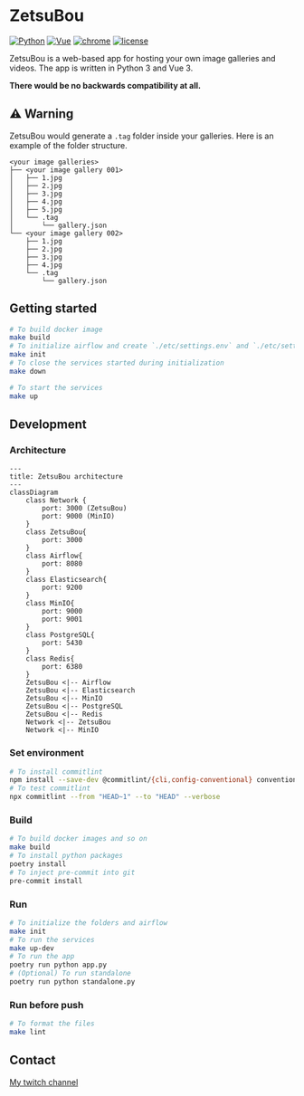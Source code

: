 # ZetsuBou

[![Python](https://img.shields.io/badge/Python-3.8-yellow.svg)](https://www.python.org/downloads/release/python-3811/)
[![Vue](https://img.shields.io/badge/Vue-3.0.11-yellow.svg)](https://v3.vuejs.org/)
[![chrome](https://img.shields.io/badge/Chrome-102.0.5005.63-yellow.svg)](https://www.google.com/intl/en_us/chrome/)
[![license](https://img.shields.io/badge/License-MIT-yellow.svg)](https://www.google.com/intl/en_us/chrome/)

ZetsuBou is a web-based app for hosting your own image galleries and videos. The app is written in Python 3 and Vue 3.

**There would be no backwards compatibility at all.**

## ⚠️ Warning

ZetsuBou would generate a `.tag` folder inside your galleries. Here is an example of the folder structure.

```text
<your image galleries>
├── <your image gallery 001>
│   ├── 1.jpg
│   ├── 2.jpg
│   ├── 3.jpg
│   ├── 4.jpg
│   ├── 5.jpg
│   └── .tag
│       └── gallery.json
└── <your image gallery 002>
    ├── 1.jpg
    ├── 2.jpg
    ├── 3.jpg
    ├── 4.jpg
    └── .tag
        └── gallery.json
```

## Getting started

```bash
# To build docker image
make build
# To initialize airflow and create `./etc/settings.env` and `./etc/settings.airflow.env`
make init
# To close the services started during initialization
make down

# To start the services
make up
```

## Development

### Architecture

```mermaid
---
title: ZetsuBou architecture
---
classDiagram
    class Network {
        port: 3000 (ZetsuBou)
        port: 9000 (MinIO)
    }
    class ZetsuBou{
        port: 3000
    }
    class Airflow{
        port: 8080
    }
    class Elasticsearch{
        port: 9200
    }
    class MinIO{
        port: 9000
        port: 9001
    }
    class PostgreSQL{
        port: 5430
    }
    class Redis{
        port: 6380
    }
    ZetsuBou <|-- Airflow
    ZetsuBou <|-- Elasticsearch
    ZetsuBou <|-- MinIO
    ZetsuBou <|-- PostgreSQL
    ZetsuBou <|-- Redis
    Network <|-- ZetsuBou
    Network <|-- MinIO
```

### Set environment

```bash
# To install commitlint
npm install --save-dev @commitlint/{cli,config-conventional} conventional-changelog prettier prettier-eslint
# To test commitlint
npx commitlint --from "HEAD~1" --to "HEAD" --verbose
```

### Build

```bash
# To build docker images and so on
make build
# To install python packages
poetry install
# To inject pre-commit into git
pre-commit install
```

### Run

```bash
# To initialize the folders and airflow
make init
# To run the services
make up-dev
# To run the app
poetry run python app.py
# (Optional) To run standalone
poetry run python standalone.py
```

### Run before push

```bash
# To format the files
make lint
```

## Contact

[My twitch channel](https://www.twitch.tv/demonic22)
